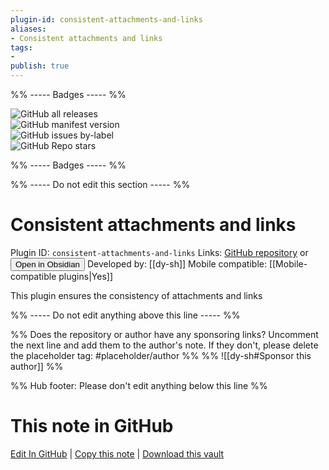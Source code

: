```yaml
---
plugin-id: consistent-attachments-and-links
aliases:
- Consistent attachments and links
tags: 
- 
publish: true
---
```


%% ----- Badges ----- %%

![GitHub all releases](https://img.shields.io/github/downloads/dy-sh/obsidian-consistent-attachments-and-links/total?color=573E7A&logo=github&style=for-the-badge)   
![GitHub manifest version](https://img.shields.io/github/manifest-json/v/dy-sh/obsidian-consistent-attachments-and-links?color=573E7A&logo=github&style=for-the-badge)   
![GitHub issues by-label](https://img.shields.io/github/issues/dy-sh/obsidian-consistent-attachments-and-links/help%20wanted?color=573E7A&logo=github&style=for-the-badge)   
![GitHub Repo stars](https://img.shields.io/github/stars/dy-sh/obsidian-consistent-attachments-and-links?color=573E7A&logo=github&style=for-the-badge)

%% ----- Badges ----- %%

%% ----- Do not edit this section ----- %%

# Consistent attachments and links

Plugin ID: `consistent-attachments-and-links`
Links: [GitHub repository](https://github.com/dy-sh/obsidian-consistent-attachments-and-links) or [<button id=HH>Open in Obsidian</button>](obsidian://goto-plugin?id=consistent-attachments-and-links)
Developed by: [[dy-sh]]
Mobile compatible: [[Mobile-compatible plugins|Yes]]

This plugin ensures the consistency of attachments and links

%% ----- Do not edit anything above this line ----- %% 

%% Does the repository or author have any sponsoring links? Uncomment the next line and add them to the author's note. If they don't, please delete the placeholder tag: #placeholder/author %%
%% ![[dy-sh#Sponsor this author]] %%

%% Hub footer: Please don't edit anything below this line %%

# This note in GitHub

<span class="git-footer">[Edit In GitHub](https://github.dev/obsidian-community/obsidian-hub/blob/main/02%20-%20Community%20Expansions/02.05%20All%20Community%20Expansions/Plugins/consistent-attachments-and-links.md "git-hub-edit-note") | [Copy this note](https://raw.githubusercontent.com/obsidian-community/obsidian-hub/main/02%20-%20Community%20Expansions/02.05%20All%20Community%20Expansions/Plugins/consistent-attachments-and-links.md "git-hub-copy-note") | [Download this vault](https://github.com/obsidian-community/obsidian-hub/archive/refs/heads/main.zip "git-hub-download-vault") </span>
